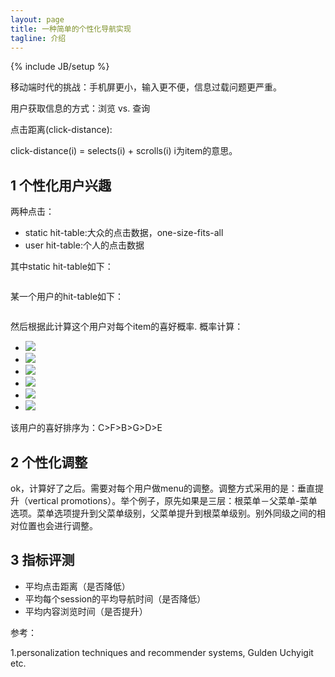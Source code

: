 ```yaml
---
layout: page
title: 一种简单的个性化导航实现
tagline: 介绍
---
```

{% include JB/setup %}

移动端时代的挑战：手机屏更小，输入更不便，信息过载问题更严重。

用户获取信息的方式：浏览 vs. 查询

点击距离(click-distance):

click-distance(i) = selects(i) + scrolls(i)   i为item的意思。

## 1 个性化用户兴趣

两种点击：

- static hit-table:大众的点击数据，one-size-fits-all
- user hit-table:个人的点击数据

其中static hit-table如下：

<figure>
	<a href="http://pic.yupoo.com/wangdren23/FCBSudVA/medish.jpg"><img src="http://pic.yupoo.com/wangdren23/FCBSudVA/medish.jpg" alt=""></a>
</figure>

某一个用户的hit-table如下：

<figure>
	<a href="http://pic.yupoo.com/wangdren23/FCBSJ0Bt/medish.jpg"><img src="http://pic.yupoo.com/wangdren23/FCBSJ0Bt/medish.jpg" alt=""></a>
</figure>

然后根据此计算这个用户对每个item的喜好概率. 概率计算：

- <img src="http://www.forkosh.com/mathtex.cgi?P(B|A)=(20+10)/(40+100)=0.214">
- <img src="http://www.forkosh.com/mathtex.cgi?P(C|A)=(20+90)/(40+100)=0.786">
- <img src="http://www.forkosh.com/mathtex.cgi?P(D|A)=P(B|A)P(D|B)=(30/140)(10+5)/(20+10) = 0.107">
- <img src="http://www.forkosh.com/mathtex.cgi?P(E|A)=P(B|A)P(E|B)=(30/140)(10+5)/(20+10) = 0.107">
- <img src="http://www.forkosh.com/mathtex.cgi?P(F|A)=P(C|A)P(F|C)=(110/140)(10+80)/(20+90)=0.642">
- <img src="http://www.forkosh.com/mathtex.cgi?P(G|A)=P(C|A)P(G|C)=(110/140)(10+10)/(20+90)=0.142">

该用户的喜好排序为：C>F>B>G>D>E

## 2 个性化调整

ok，计算好了之后。需要对每个用户做menu的调整。调整方式采用的是：垂直提升（vertical promotions）。举个例子，原先如果是三层：根菜单－父菜单-菜单选项。菜单选项提升到父菜单级别，父菜单提升到根菜单级别。别外同级之间的相对位置也会进行调整。

## 3 指标评测

- 平均点击距离（是否降低）
- 平均每个session的平均导航时间（是否降低）
- 平均内容浏览时间（是否提升）


参考：

1.personalization techniques and recommender systems, Gulden Uchyigit etc.

